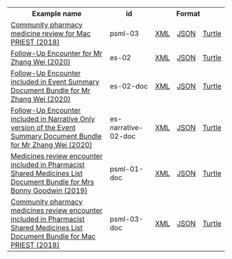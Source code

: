 <table class="list" width="100%">            
   <tr>
     <th>Example name</th>
     <th>id</th>
     <th colspan="3">Format</th>
   </tr>
   <tr>
      <td><a href="Encounter-psml-03.html">Community pharmacy medicine review for Mac PRIEST (2018)</a></td>
      <td>psml-03</td>
      <td><a href="Encounter-psml-03.xml.html">XML</a></td>
      <td><a href="Encounter-psml-03.json.html">JSON</a></td>
      <td><a href="Encounter-psml-03.ttl.html">Turtle</a></td>
   </tr>
   <tr>
      <td><a href="Encounter-es-02.html">Follow-Up Encounter for Mr Zhang Wei (2020)</a></td>
      <td>es-02</td>
      <td><a href="Encounter-es-02.xml.html">XML</a></td>
      <td><a href="Encounter-es-02.json.html">JSON</a></td>
      <td><a href="Encounter-es-02.ttl.html">Turtle</a></td>
   </tr>
   <tr>
      <td><a href="Bundle-es-02-doc.html">Follow-Up Encounter included in Event Summary Document Bundle for Mr Zhang Wei (2020)</a></td>
      <td>es-02-doc</td>
      <td><a href="Bundle-es-02-doc.xml.html">XML</a></td>
      <td><a href="Bundle-es-02-doc.json.html">JSON</a></td>
      <td><a href="Bundle-es-02-doc.ttl.html">Turtle</a></td>
   </tr>
   <tr>
      <td><a href="Bundle-es-narrative-02-doc.html">Follow-Up Encounter included in Narrative Only version of the Event Summary Document Bundle for Mr Zhang Wei (2020)</a></td>
      <td>es-narrative-02-doc</td>
      <td><a href="Bundle-es-narrative-02-doc.xml.html">XML</a></td>
      <td><a href="Bundle-es-narrative-02-doc.json.html">JSON</a></td>
      <td><a href="Bundle-es-narrative-02-doc.ttl.html">Turtle</a></td>
   </tr>
   <tr>
      <td><a href="Bundle-psml-01-doc.html">Medicines review encounter included in Pharmacist Shared Medicines List Document Bundle for Mrs Bonny Goodwin (2019)</a></td>
      <td>psml-01-doc</td>
      <td><a href="Bundle-psml-01-doc.xml.html">XML</a></td>
      <td><a href="Bundle-psml-01-doc.json.html">JSON</a></td>
      <td><a href="Bundle-psml-01-doc.ttl.html">Turtle</a></td>
   </tr>
   <tr>
      <td><a href="Bundle-psml-03-doc.html">Community pharmacy medicines review encounter included in Pharmacist Shared Medicines List Document Bundle for Mac PRIEST (2018)</a></td>
      <td>psml-03-doc</td>
      <td><a href="Bundle-psml-03-doc.xml.html">XML</a></td>
      <td><a href="Bundle-psml-03-doc.json.html">JSON</a></td>
      <td><a href="Bundle-psml-03-doc.ttl.html">Turtle</a></td>
   </tr>           
</table>